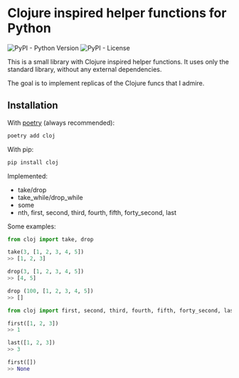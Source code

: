 # Clojure inspired helper functions for Python
![PyPI - Python Version](https://img.shields.io/pypi/pyversions/cloj)
![PyPI - License](https://img.shields.io/pypi/l/cloj)

This is a small library with Clojure inspired helper functions. It uses only the standard library, without any external dependencies.

The goal is to implement replicas of the Clojure funcs that I admire.

## Installation

With [poetry](https://python-poetry.org/) (always recommended):
```bash
poetry add cloj
```

With pip:
```bash 
pip install cloj
```

Implemented:
* take/drop
* take_while/drop_while
* some
* nth, first, second, third, fourth, fifth, forty_second, last

Some examples:

```python
from cloj import take, drop

take(3, [1, 2, 3, 4, 5])
>> [1, 2, 3]

drop(3, [1, 2, 3, 4, 5])
>> [4, 5]

drop (100, [1, 2, 3, 4, 5])
>> []
```

```python
from cloj import first, second, third, fourth, fifth, forty_second, last

first([1, 2, 3])
>> 1

last([1, 2, 3])
>> 3

first([])
>> None
```
